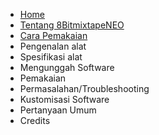 * [Home](id/README.md)
* [Tentang 8BitmixtapeNEO](id/about.md)
* [Cara Pemakaian](id/guide.md)
* Pengenalan alat
* Spesifikasi alat
* Mengunggah Software
* Pemakaian
* Permasalahan/Troubleshooting
* Kustomisasi Software
* Pertanyaan Umum
* Credits



